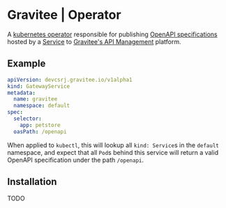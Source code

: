 # Gravitee | Operator

A [kubernetes operator](https://kubernetes.io/docs/concepts/extend-kubernetes/operator/) responsible 
for publishing [OpenAPI specifications](https://swagger.io/specification/) hosted by a [Service](https://kubernetes.io/docs/concepts/services-networking/service/) 
to [Gravitee's API Management](https://gravitee.io/products/apim/) platform.

## Example

```yaml
apiVersion: devcsrj.gravitee.io/v1alpha1
kind: GatewayService
metadata:
  name: gravitee
  namespace: default
spec:
  selector:
    app: petstore
  oasPath: /openapi
```

When applied to `kubectl`, this will lookup all `kind: Service`s in the `default` namespace, and 
expect that all `Pod`s behind this service will return a valid OpenAPI specification under 
the path `/openapi`.

## Installation

TODO

